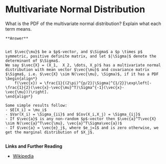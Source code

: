 # Multivariate Normal Distribution


What is the PDF of the multivariate normal distribution?
Explain what each term means.

````{toggle} Click to reveal answer
**Answer**


Let $\vec{\mu}$ be a $p$-vector, and $\Sigma$ a $p \times p$ symmetric, positive definite matrix, and let $|\Sigma|$ denote the determinant of $\Sigma$.
We say $\vec{X} = (X_1,  X_2, \dots, X_p)$ has a multivariate normal distribution with mean vector $\vec{\mu}$ and covariance matrix $\Sigma$, i.e. $\vec{X} \sim N(\vec{\mu}, \Sigma)$, if it has a PDF
\begin{align*}
    f(\vec{x}) = \frac{1}{(2\pi)^{p/2}|\Sigma|^{1/2}}\exp\left[-\frac{1}{2}(\vec{x}-\vec{\mu}^T)\Sigma^{-1}(\vec{x}-\vec{\mu}))\right].
\end{align*}

Some simple results follow:
- $E[X_i] = \mu_i$
- $Var(X_i) = \Sigma_{ii}$ and $Cov(X_i,X_j) = \Sigma_{ij}$
- If $\vec{a}$ is any non-random $p$-vector then $\vec{a}^T\vec{X} \sim N(\vec{a}^T\vec{\mu}, \vec{a}^T\Sigma\vec{a})$
- If $\vec{a} = \vec{e}_j$, where $e_j=1$ and is zero otherwise, we get the marginal distribution of $X_j$.


````




**Links and Further Reading**
 
- [Wikipedia](https://en.wikipedia.org/wiki/Multivariate_normal_distribution)  



